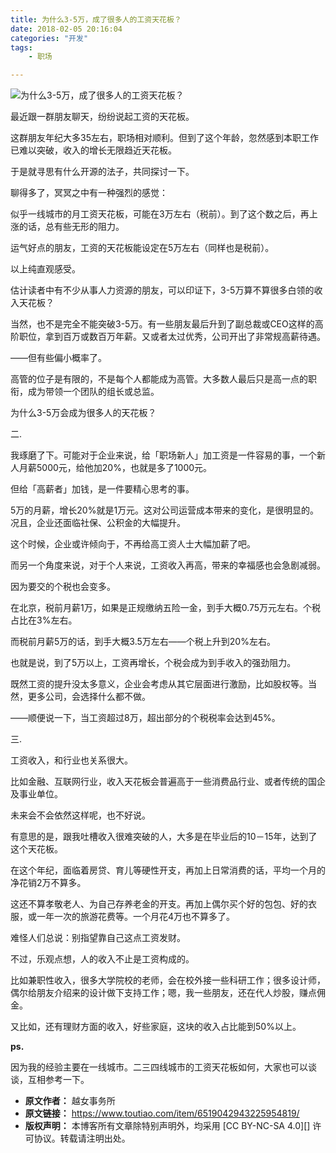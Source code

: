 ```yaml
---
title: 为什么3-5万，成了很多人的工资天花板？
date: 2018-02-05 20:16:04
categories: "开发"
tags:
	- 职场

---
```


![为什么3-5万，成了很多人的工资天花板？][3-5]

最近跟一群朋友聊天，纷纷说起工资的天花板。

这群朋友年纪大多35左右，职场相对顺利。但到了这个年龄，忽然感到本职工作已难以突破，收入的增长无限趋近天花板。

于是就寻思有什么开源的法子，共同探讨一下。

聊得多了，冥冥之中有一种强烈的感觉：

似乎一线城市的月工资天花板，可能在3万左右（税前）。到了这个数之后，再上涨的话，总有些无形的阻力。

运气好点的朋友，工资的天花板能设定在5万左右（同样也是税前）。

以上纯直观感受。

估计读者中有不少从事人力资源的朋友，可以印证下，3-5万算不算很多白领的收入天花板？

当然，也不是完全不能突破3-5万。有一些朋友最后升到了副总裁或CEO这样的高阶职位，拿到百万或数百万年薪。又或者太过优秀，公司开出了非常规高薪待遇。

——但有些偏小概率了。

高管的位子是有限的，不是每个人都能成为高管。大多数人最后只是高一点的职衔，成为带领一个团队的组长或总监。

为什么3-5万会成为很多人的天花板？

二.

我琢磨了下。可能对于企业来说，给「职场新人」加工资是一件容易的事，一个新人月薪5000元，给他加20%，也就是多了1000元。

但给「高薪者」加钱，是一件要精心思考的事。

5万的月薪，增长20%就是1万元。这对公司运营成本带来的变化，是很明显的。况且，企业还面临社保、公积金的大幅提升。

这个时候，企业或许倾向于，不再给高工资人士大幅加薪了吧。

而另一个角度来说，对于个人来说，工资收入再高，带来的幸福感也会急剧减弱。

因为要交的个税也会变多。

在北京，税前月薪1万，如果是正规缴纳五险一金，到手大概0.75万元左右。个税占比在3%左右。

而税前月薪5万的话，到手大概3.5万左右——个税上升到20%左右。

也就是说，到了5万以上，工资再增长，个税会成为到手收入的强劲阻力。

既然工资的提升没太多意义，企业会考虑从其它层面进行激励，比如股权等。当然，更多公司，会选择什么都不做。

——顺便说一下，当工资超过8万，超出部分的个税税率会达到45%。

三.

工资收入，和行业也关系很大。

比如金融、互联网行业，收入天花板会普遍高于一些消费品行业、或者传统的国企及事业单位。

未来会不会依然这样呢，也不好说。

有意思的是，跟我吐槽收入很难突破的人，大多是在毕业后的10－15年，达到了这个天花板。

在这个年纪，面临着房贷、育儿等硬性开支，再加上日常消费的话，平均一个月的净花销2万不算多。

这还不算孝敬老人、为自己存养老金的开支。再加上偶尔买个好的包包、好的衣服，或一年一次的旅游花费等。一个月花4万也不算多了。

难怪人们总说：别指望靠自己这点工资发财。

不过，乐观点想，人的收入不止是工资构成的。

比如兼职性收入，很多大学院校的老师，会在校外接一些科研工作；很多设计师，偶尔给朋友介绍来的设计做下支持工作；嗯，我一些朋友，还在代人炒股，赚点佣金。

又比如，还有理财方面的收入，好些家庭，这块的收入占比能到50%以上。

**ps.**

因为我的经验主要在一线城市。二三四线城市的工资天花板如何，大家也可以谈谈，互相参考一下。


[3-5]: /pro/os/crawler/NQIY-VBI3-QVRQ.jpg
 *  **原文作者：** 越女事务所
 *  **原文链接：** https://www.toutiao.com/item/6519042943225954819/
 *  **版权声明：** 本博客所有文章除特别声明外，均采用 [CC BY-NC-SA 4.0][] 许可协议。转载请注明出处。